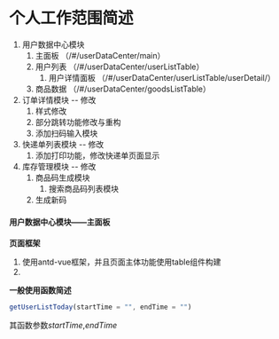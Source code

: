 # 个人工作范围简述


1. 用户数据中心模块
   1. 主面板            （/#/userDataCenter/main）
   2. 用户列表          （/#/userDataCenter/userListTable）
      1. 用户详情面板   （/#/userDataCenter/userListTable/userDetail/）
   3. 商品数据          （/#/userDataCenter/goodsListTable）
2. 订单详情模块 -- 修改
   1. 样式修改
   2. 部分跳转功能修改与重构
   3. 添加扫码输入模块
3. 快递单列表模块 -- 修改
   1. 添加打印功能，修改快递单页面显示
4. 库存管理模块 -- 修改
   1. 商品码生成模块
      1. 搜索商品码列表模块
   2. 生成新码

#### 用户数据中心模块——主面板
**页面框架**
1. 使用antd-vue框架，并且页面主体功能使用table组件构建
2. 
**一般使用函数简述**

```javascript
getUserListToday(startTime = "", endTime = "")
```
其函数参数*startTime*,*endTime*
